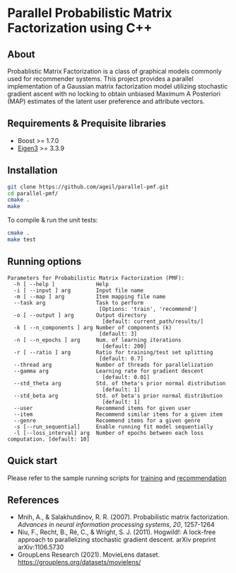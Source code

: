 # Parallel Probabilistic Matrix Factorization using C++

## About
Probablistic Matrix Factorization is a class of graphical models commonly used for recommender systems. This project provides a parallel implementation of a Gaussian matrix factorization model utilizing stochastic gradient ascent with no locking to obtain unbiased Maximum A Posteriori (MAP) estimates of the latent user preference and attribute vectors.

## Requirements & Prequisite libraries
* Boost >= 1.7.0
* [Eigen3](https://eigen.tuxfamily.org/index.php?title=Main_Page) >=  3.3.9

## Installation
```bash
git clone https://github.com/ageil/parallel-pmf.git
cd parallel-pmf/
cmake .
make
```
To compile & run the unit tests:<br>
```bash
cmake .
make test
```

## Running options
```
Parameters for Probabilistic Matrix Factorization (PMF):
  -h [ --help ]             Help
  -i [ --input ] arg        Input file name
  -m [ --map ] arg          Item mapping file name
  --task arg                Task to perform
                             [Options: 'train', 'recommend']
  -o [ --output ] arg       Output directory
                              [default: current_path/results/]
  -k [ --n_components ] arg Number of components (k)
                             [default: 3]
  -n [ --n_epochs ] arg     Num. of learning iterations
                              [default: 200]
  -r [ --ratio ] arg        Ratio for training/test set splitting
                             [default: 0.7]
  --thread arg              Number of threads for parallelization
  --gamma arg               Learning rate for gradient descent
                              [default: 0.01]
  --std_theta arg           Std. of theta's prior normal distribution
                              [default: 1]
  --std_beta arg            Std. of beta's prior normal distribution
                              [default: 1]
  --user                    Recommend items for given user
  --item                    Recommend similar items for a given item
  --genre                   Recommend items for a given genre
  -s [--run_sequential]     Enable running fit model sequentially
  -l [--loss_interval] arg  Number of epochs between each loss computation. [default: 10]
```

## Quick start
Please refer to the sample running scripts for [training](script/sample_train.sh) and [recommendation](script/sample_recommend.sh)

## References
- Mnih, A., & Salakhutdinov, R. R. (2007). Probabilistic matrix factorization. *Advances in neural information processing systems*, *20*, 1257-1264
- Niu, F., Recht, B., Ré, C., & Wright, S. J. (2011). Hogwild!: A lock-free approach to parallelizing stochastic gradient descent. arXiv preprint arXiv:1106.5730
- GroupLens Research (2021). MovieLens dataset. https://grouplens.org/datasets/movielens/
